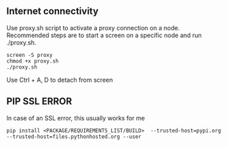 ## Internet connectivity

Use proxy.sh script to activate a proxy connection on a node. Recommended steps are to start a screen on a specific node and run ./proxy.sh.

```console
screen -S proxy
chmod +x proxy.sh
./proxy.sh
```
Use Ctrl + A, D to detach from screen

## PIP SSL ERROR

In case of an SSL error, this usually works for me

```console
pip install <PACKAGE/REQUIREMENTS_LIST/BUILD>  --trusted-host=pypi.org --trusted-host=files.pythonhosted.org --user
```
